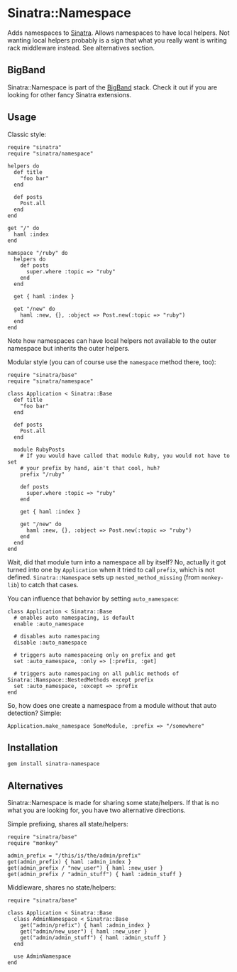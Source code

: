 Sinatra::Namespace
==================

Adds namespaces to [Sinatra](http://sinatrarb.com). Allows namespaces to have local helpers.
Not wanting local helpers probably is a sign that what you really want is writing rack middleware instead.
See alternatives section.

BigBand
-------

Sinatra::Namespace is part of the [BigBand](http://github.com/rkh/big_band) stack.
Check it out if you are looking for other fancy Sinatra extensions.

Usage
-----

Classic style:

    require "sinatra"
    require "sinatra/namespace"
    
    helpers do
      def title
        "foo bar"
      end
      
      def posts
        Post.all
      end
    end
    
    get "/" do
      haml :index
    end
    
    namspace "/ruby" do
      helpers do
        def posts
          super.where :topic => "ruby"
        end
      end
      
      get { haml :index }
      
      get "/new" do
        haml :new, {}, :object => Post.new(:topic => "ruby")
      end
    end

Note how namespaces can have local helpers not available to the outer namespace but inherits the outer helpers.

Modular style (you can of course use the `namespace` method there, too):

    require "sinatra/base"
    require "sinatra/namespace"
    
    class Application < Sinatra::Base
      def title
        "foo bar"
      end
      
      def posts
        Post.all
      end
      
      module RubyPosts
        # If you would have called that module Ruby, you would not have to set
        # your prefix by hand, ain't that cool, huh?
        prefix "/ruby"
        
        def posts
          super.where :topic => "ruby"
        end
        
        get { haml :index }

        get "/new" do
          haml :new, {}, :object => Post.new(:topic => "ruby")
        end
      end
    end

Wait, did that module turn into a namespace all by itself? No, actually it got turned into one by `Application` when it
tried to call `prefix`, which is not defined. `Sinatra::Namespace` sets up `nested_method_missing` (from `monkey-lib`) to
catch that cases.

You can influence that behavior by setting `auto_namespace`:

    class Application < Sinatra::Base
      # enables auto namespacing, is default
      enable :auto_namespace
      
      # disables auto namespacing
      disable :auto_namespace
      
      # triggers auto namespaceing only on prefix and get
      set :auto_namespace, :only => [:prefix, :get]
      
      # triggers auto namespacing on all public methods of Sinatra::Namspace::NestedMethods except prefix
      set :auto_namespace, :except => :prefix
    end

So, how does one create a namespace from a module without that auto detection? Simple:

    Application.make_namespace SomeModule, :prefix => "/somewhere"


Installation
------------

    gem install sinatra-namespace

Alternatives
------------

Sinatra::Namespace is made for sharing some state/helpers.
If that is no what you are looking for, you have two alternative directions.

Simple prefixing, shares all state/helpers:

    require "sinatra/base"
    require "monkey"
    
    admin_prefix = "/this/is/the/admin/prefix"
    get(admin_prefix) { haml :admin_index }
    get(admin_prefix / "new_user") { haml :new_user }
    get(admin_prefix / "admin_stuff") { haml :admin_stuff }

Middleware, shares no state/helpers:

    require "sinatra/base"
    
    class Application < Sinatra::Base
      class AdminNamespace < Sinatra::Base
        get("admin/prefix") { haml :admin_index }
        get("admin/new_user") { haml :new_user }
        get("admin/admin_stuff") { haml :admin_stuff }
      end
      
      use AdminNamespace
    end
